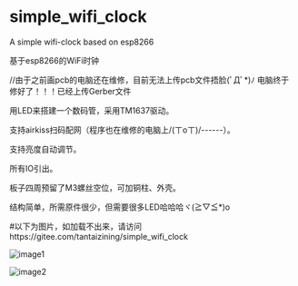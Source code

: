 # simple_wifi_clock
A simple wifi-clock based on esp8266

基于esp8266的WiFi时钟

//由于之前画pcb的电脑还在维修，目前无法上传pcb文件捂脸(ﾟДﾟ*)ﾉ
电脑终于修好了！！！已经上传Gerber文件

用LED来搭建一个数码管，采用TM1637驱动。

支持airkiss扫码配网（程序也在维修的电脑上/(ㄒoㄒ)/------）。

支持亮度自动调节。

所有IO引出。

板子四周预留了M3螺丝空位，可加铜柱、外壳。

结构简单，所需原件很少，但需要很多LED哈哈哈ヾ(≧▽≦*)o


#以下为图片，如加载不出来，请访问https://gitee.com/tantaizining/simple_wifi_clock


![image1](https://gitee.com/tantaizining/simple_wifi_clock/raw/main/images/1.jpg)


![image2](https://gitee.com/tantaizining/simple_wifi_clock/raw/main/images/2.jpg)
